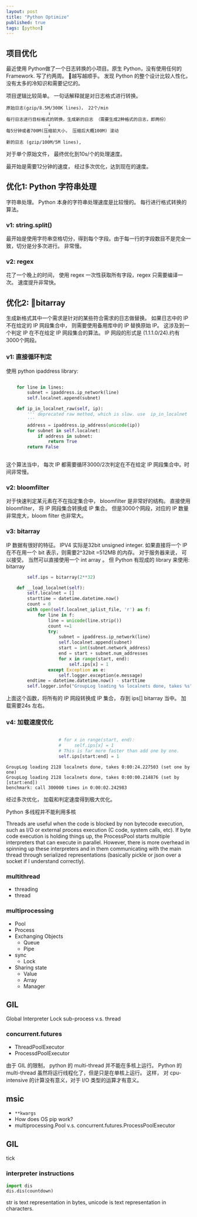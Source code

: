 ```yaml
---
layout: post
title: "Python Optimize"
published: true
tags: [python]
---
```


## 项目优化

最近使用 Python做了一个日志转换的小项目。原生 Python，没有使用任何的Framework. 写了约两周。 越写越顺手。 发现 Python 的整个设计比较人性化，没有太多的冷知识和需要记忆的。 

项目逻辑比较简单。 一句话解释就是对日志格式进行转换。 

```
原始日志(gzip/8.5M/300K lines)， 22个/min
                ↓
每行日志进行目标格式的转换，生成新的日志 （需要生成2种格式的日志，即两份）
                ↓
每5分钟或者700M(压缩前大小， 压缩后大概100M) 滚动
                ↓
新的日志 (gzip/100M/5M lines), 
```


对于单个原始文件， 最终优化到10s/个的处理速度。

最开始是需要12分钟的速度， 经过多次优化，达到现在的速度。 


## 优化1: Python 字符串处理
字符串处理。 Python 本身的字符串处理速度是比较慢的。 
每行进行格式转换的算法。 

### v1: string.split()
最开始是使用字符串空格切分，得到每个字段。由于每一行的字段数目不是完全一致，切分是分多次进行。
非常慢。 

### v2: regex
花了一个晚上的时间， 使用 regex 一次性获取所有字段，regex 只需要编译一次。 速度提升非常快。 


## 优化2: bitarray
生成新格式其中一个需求是针对的某些符合需求的日志做替换。 
如果日志中的 IP 不在给定的 IP 网段集合中， 则需要使用备用库中的 IP 替换原始 IP。 
这涉及到一个判定 IP 在不在给定 IP 网段集合的算法。 
IP 网段的形式是 (1.1.1.0/24).约有3000个网段。

### v1: 直接循环判定

使用 python ipaddress library:

```python

    for line in lines:
        subnet = ipaddress.ip_network(line)
        self.localnet.append(subnet)

    def ip_in_localnet_raw(self, ip):
        ''' deprecated raw method, which is slow. use  ip_in_localnet
        '''
        address = ipaddress.ip_address(unicode(ip))
        for subnet in self.localnet:
            if address in subnet:
                return True
        return False
    
```

这个算法当中， 每次 IP 都需要循环3000/2次判定在不在给定 IP 网段集合中。时间非常慢。 

### v2: bloomfilter
对于快速判定某元素在不在指定集合中， bloomfilter 是非常好的结构。 
直接使用 bloomfilter， 将 IP 网段集合转换成 IP 集合。 
但是3000个网段，对应的 IP 数量非常庞大，bloom filter 也非常大。


### v3: bitarray
IP 数据有很好的特征。 IPV4 实际是32bit unsigned integer. 如果直接将一个 IP 在不在用一个 bit 表示，则需要2^32bit =512MB 的内存。 对于服务器来说， 可以接受。 当然可以直接使用一个 int array 。 但 Python 有现成的 library 来使用: bitarray

```python
        self.ips = bitarray(2**32)

    def __load_localnet(self):
        self.localnet = []
        starttime = datetime.datetime.now()  
        count = 0
        with open(self.localnet_iplist_file, 'r') as f:
            for line in f:
                line = unicode(line.strip())
                count +=1
                try:
                    subnet = ipaddress.ip_network(line)
                    self.localnet.append(subnet)
                    start = int(subnet.network_address)
                    end = start + subnet.num_addresses
                    for x in range(start, end):
                        self.ips[x] = 1
                except Exception as e:
                    self.logger.exception(e.message)
        endtime = datetime.datetime.now() - starttime 
        self.logger.info("GroupLog loading %s localnets done, takes %s" % (count, endtime))          
```
上面这个函数，将所有的 IP 网段转换成 IP 集合， 存到 ips[] bitarray 当中。
加载需要24s 左右。 

### v4: 加载速度优化
```python

                    # for x in range(start, end):
                    #     self.ips[x] = 1
                    # This is far more faster than add one by one.
                    self.ips[start:end] = 1
```

```log
GroupLog loading 2128 localnets done, takes 0:00:24.227503 (set one by one)
GroupLog loading 2128 localnets done, takes 0:00:00.214876 (set by [start:end])
benchmark: call 300000 times in 0:00:02.242983
```

经过多次优化， 加载和判定速度得到极大优化。 


Python 多线程并不能利用多核

Threads are useful when the code is blocked by non bytecode execution, such as I/O or external process execution (C code, system calls, etc). If byte code execution is holding things up, the ProcessPool starts multiple interpreters that can execute in parallel. However, there is more overhead in spinning up these interpreters and in them communicating with the main thread through serialized representations (basically pickle or json over a socket if I understand correctly).


### multithread
* threading
* thread
### multiprocessing
* Pool
* Process
* Exchanging Objects
    * Queue
    * Pipe
* sync
    * Lock
* Sharing state
    * Value
    * Array
    * Manager



## GIL 
Global Interpreter Lock
sub-process v.s. thread

### concurrent.futures
* ThreadPoolExecutor
* ProcessdPoolExecutor


由于 GIL 的限制， python 的 multi-thread 并不能在多核上运行。 
Python 的 multi-thread 虽然将运行线程化了，但是只是在单核上运行。 这样， 对 cpu-intensive 的计算没有意义，对于 I/O 类型的运算才有意义。 


## msic
* `**kwargs`
* How does OS pip work?
* multiprocessing.Pool v.s. concurrent.futures.ProcessPoolExecutor



## GIL

tick

### interpreter instructions
```python
import dis
dis.dis(countdown)
```


str is text representation in bytes, unicode is text representation in characters.

